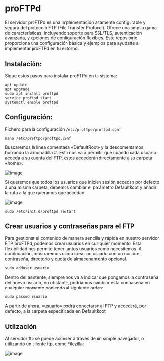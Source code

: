 # proFTPd

El servidor proFTPd es una implementación altamente configurable y segura del protocolo FTP (File Transfer Protocol). Ofrece una amplia gama de características, incluyendo soporte para SSL/TLS, autenticación avanzada, y opciones de configuración flexibles. Este repositorio proporciona una configuración básica y ejemplos para ayudarte a implementar proFTPd en tu entorno.


## Instalación:

Sigue estos pasos para instalar proFTPd en tu sistema:

```
apt update
apt upgrade
sudo apt install proftpd
service proftpd start
systemctl enable proftpd
```

## Configuración:

Fichero para la configuración ```/etc/proftpd/proftpd.conf```

```
nano /etc/proftpd/proftpd.conf
```

Buscaremos la línea comentada «DefaultRoot» y la descomentamos borrando la almohadilla #. Esto nos va a permitir que cuando cada usuario acceda a su cuenta del FTP, estos accederán directamente a su carpeta «home».

![image](https://github.com/Scosrom/Servicios-en-red/assets/114906778/2a18fe33-0f45-45b3-90e4-8ccff94d986c)

Si queremos que todos los usuarios que inicien sesión accedan por defecto a una misma carpeta, debemos cambiar el parámetro DefaultRoot y añadir la ruta a la que queramos que accedan. 

![image](https://github.com/Scosrom/Servicios-en-red/assets/114906778/e3056544-0656-4ef1-a148-82476d4187ef)


```
sudo /etc/init.d/proftpd restart
```

## Crear usuarios y contraseñas para el FTP

Para gestionar el contenido de manera sencilla y rápida en nuestro servidor FTP proFTPd, podemos crear usuarios en cualquier momento. Esta flexibilidad nos permite tener tantos usuarios como necesitemos. A continuación, mostraremos cómo crear un usuario con un nombre, contraseña, directorio y cuota de almacenamiento opcional.

```
sudo adduser usuario
```

Dentro del asistente, siempre nos va a indicar que pongamos la contraseña del nuevo usuario, no obstante, podríamos cambiar esta contraseña en cualquier momento poniendo al siguiente orden:

```
sudo passwd usuario
```
A partir de ahora, «usuario» podrá conectarse al FTP y accederá, por defecto, a la carpeta especificada en DefaultRoot

## Utlización
Al servidor ftp se puede acceder a través de un simple navegador, o utilizando un cliente ftp, como Filezilla:

![image](https://github.com/Scosrom/Servicios-en-red/assets/114906778/e330114c-c10b-4fdc-bbac-82a1f42994dc)

